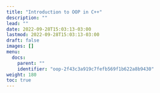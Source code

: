 ```yaml
---
title: "Introduction to OOP in C++"
description: ""
lead: ""
date: 2022-09-28T15:03:13-03:00
lastmod: 2022-09-28T15:03:13-03:00
draft: false
images: []
menu:
  docs:
    parent: ""
    identifier: "oop-2f43c3a919c7fefb569f1b622a8b9430"
weight: 180
toc: true
---
```

